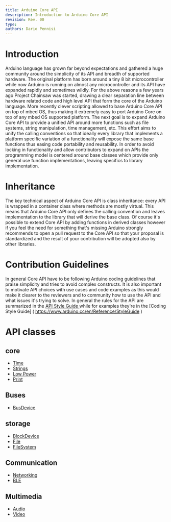 ```yaml
---
title: Arduino Core API
description: Introduction to Arduino Core API
revision: Rev. 00
type: 
authors: Dario Pennisi
---
```


# Introduction
Arduino language has grown far beyond expectations and gathered a huge community around the simplicity of its API and breadth of supported hardware.
The original platform has born around a tiny 8 bit microcontroller while now Arduino is running on almost any microcontroller and its API have expanded rapidly and sometimes wildly.
For the above reasons a few years ago Project Chainsaw was started, drawing a clear separation line between hardware related code and high level API that form the core of the Arduino language.
More recently clever scripting allowed to base Arduino Core API on top of mbed OS, thus making it extremely easy to port Arduino Core on top of any mbed OS supported platform.
The next goal is to expand Arduino Core API to provide a unified API around more functions such as file systems, string manipulation, time management, etc.
This effort aims to unify the calling conventions so that ideally every library that implements a platform specific variation of a functionality will expose the same base functions thus easing code portability and reusability.
In order to avoid locking in functionality and allow contributors to expand on APIs the programming model is centered around base classes which provide only general use function implementations, leaving specifics to library implementation.

# Inheritance
The key technical aspect of Arduino Core API is class inheritance: every API is wrapped in a container class where methods are mostly virtual. This means that Arduino Core API only defines the calling convention and leaves implementation to the library that will derive the base class.
Of course it's possible to extend Core API by adding functions in derived classes however if you feel the need for something that's missing Arduino strongly recommends to open a pull request to the Core API so that your proposal is standardized and the result of your contribution will be adopted also by other libraries.

# Contribution Guidelines
In general Core API have to be following Arduino coding guidelines that praise simplicity and tries to avoid complex constructs. It is also important to motivate API choices with use cases and code examples as this would make it clearer to the reviewers and to community how to use the API and what issues it's trying to solve.
In general the rules for the API are summarized in the [ API Style Guide ]( https://www.arduino.cc/en/Reference/APIStyleGuide ) while for examples they're in the [Coding Style Guide] (
https://www.arduino.cc/en/Reference/StyleGuide )

# API classes

## core
* [Time](API/time.md)
* [Strings](API/strings.md)
* [Low Power](API/lowpower.md)
* [Print](API/print.md)

## Buses
* [BusDevice](API/busdevice.md)

## storage
* [BlockDevice](API/blockdevice.md)
* [File](API/file.md)
* [FileSystem](API/filesystem.md)

## Communication
* [Networking](API/networking.md)
* [BLE](API/ble.md)

## Multimedia
* [Audio](API/audio.md)
* [Video](API/video.md)
